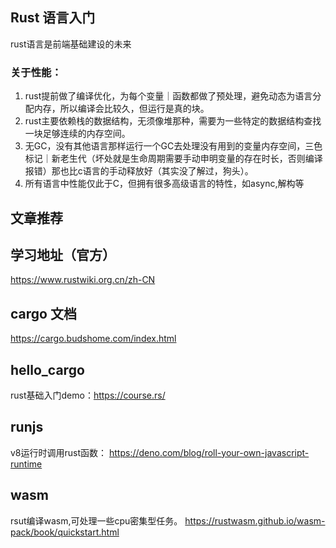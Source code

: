 ## Rust 语言入门
rust语言是前端基础建设的未来
### 关于性能：
1. rust提前做了编译优化，为每个变量｜函数都做了预处理，避免动态为语言分配内存，所以编译会比较久，但运行是真的块。
2. rust主要依赖栈的数据结构，无须像堆那种，需要为一些特定的数据结构查找一块足够连续的内存空间。
3. 无GC，没有其他语言那样运行一个GC去处理没有用到的变量内存空间，三色标记｜新老生代（坏处就是生命周期需要手动申明变量的存在时长，否则编译报错）那也比c语言的手动释放好（其实没了解过，狗头）。
4. 所有语言中性能仅此于C，但拥有很多高级语言的特性，如async,解构等



## 文章推荐

## 学习地址（官方）
https://www.rustwiki.org.cn/zh-CN

## cargo 文档
https://cargo.budshome.com/index.html

## hello_cargo
rust基础入门demo：https://course.rs/

## runjs
v8运行时调用rust函数： https://deno.com/blog/roll-your-own-javascript-runtime

## wasm 
rsut编译wasm,可处理一些cpu密集型任务。
https://rustwasm.github.io/wasm-pack/book/quickstart.html

